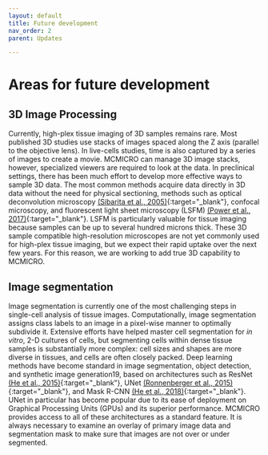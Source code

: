 ```yaml
---
layout: default
title: Future development
nav_order: 2
parent: Updates

---
```


# Areas for future development
## 3D Image Processing
Currently, high-plex tissue imaging of 3D samples remains rare. Most published 3D studies use stacks of images spaced along the Z axis (parallel to the objective lens). In live-cells studies, time is also captured by a series of images to create a movie. MCMICRO can manage 3D image stacks, however, specialized viewers are required to look at the data. In preclinical settings, there has been much effort to develop more effective ways to sample 3D data. The most common methods acquire data directly in 3D data without the need for physical sectioning, methods such as optical deconvolution microscopy [(Sibarita et al., 2005)](https://doi.org/10.1007/b102215){:target="_blank"}, confocal microscopy, and fluorescent light sheet microscopy (LSFM) [(Power et al., 2017)](https://doi.org/10.1038/nmeth.4224){:target="_blank"}. LSFM is particularly valuable for tissue imaging because samples can be up to several hundred microns thick. These 3D sample compatible high-resolution microscopes are not yet commonly used for high-plex tissue imaging, but we expect their rapid uptake over the next few years. For this reason, we are working to add true 3D capability to MCMICRO.

## Image segmentation
Image segmentation is currently one of the most challenging steps in single-cell analysis of tissue images. Computationally, image segmentation assigns class labels to an image in a pixel-wise manner to optimally subdivide it. Extensive efforts have helped master cell segmentation for *in vitro*, 2-D cultures of cells, but segmenting cells within dense tissue samples is substantially more complex: cell sizes and shapes are more diverse in tissues, and cells are often closely packed. Deep learning methods have become standard in image segmentation, object detection, and synthetic image generation19, based on architectures such as ResNet [(He et al., 2015)](https://doi.org/10.48550/arXiv.1512.03385){:target="_blank"}, UNet [(Ronnenberger et al., 2015)](https://doi.org/10.48550/arXiv.1505.04597){:target="_blank"}, and Mask R-CNN [(He et al., 2018)](https://doi.org/10.48550/arXiv.1703.06870){:target="_blank"}. UNet in particular has become popular due to its ease of deployment on Graphical Processing Units (GPUs) and its superior performance. MCMICRO provides access to all of these architectures as a standard feature. It is always necessary to examine an overlay of primary image data and segmentation mask to make sure that images are not over or under segmented.


